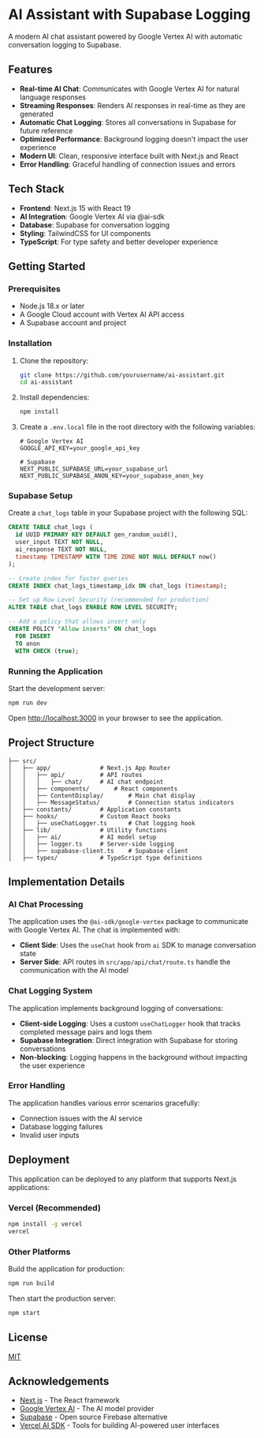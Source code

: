 # AI Assistant with Supabase Logging

A modern AI chat assistant powered by Google Vertex AI with automatic conversation logging to Supabase.

## Features

- **Real-time AI Chat**: Communicates with Google Vertex AI for natural language responses
- **Streaming Responses**: Renders AI responses in real-time as they are generated
- **Automatic Chat Logging**: Stores all conversations in Supabase for future reference
- **Optimized Performance**: Background logging doesn't impact the user experience
- **Modern UI**: Clean, responsive interface built with Next.js and React
- **Error Handling**: Graceful handling of connection issues and errors

## Tech Stack

- **Frontend**: Next.js 15 with React 19
- **AI Integration**: Google Vertex AI via @ai-sdk
- **Database**: Supabase for conversation logging
- **Styling**: TailwindCSS for UI components
- **TypeScript**: For type safety and better developer experience

## Getting Started

### Prerequisites

- Node.js 18.x or later
- A Google Cloud account with Vertex AI API access
- A Supabase account and project

### Installation

1. Clone the repository:
   ```bash
   git clone https://github.com/yourusername/ai-assistant.git
   cd ai-assistant
   ```

2. Install dependencies:
   ```bash
   npm install
   ```

3. Create a `.env.local` file in the root directory with the following variables:
   ```
   # Google Vertex AI
   GOOGLE_API_KEY=your_google_api_key
   
   # Supabase
   NEXT_PUBLIC_SUPABASE_URL=your_supabase_url
   NEXT_PUBLIC_SUPABASE_ANON_KEY=your_supabase_anon_key
   ```

### Supabase Setup

Create a `chat_logs` table in your Supabase project with the following SQL:

```sql
CREATE TABLE chat_logs (
  id UUID PRIMARY KEY DEFAULT gen_random_uuid(),
  user_input TEXT NOT NULL,
  ai_response TEXT NOT NULL,
  timestamp TIMESTAMP WITH TIME ZONE NOT NULL DEFAULT now()
);

-- Create index for faster queries
CREATE INDEX chat_logs_timestamp_idx ON chat_logs (timestamp);

-- Set up Row Level Security (recommended for production)
ALTER TABLE chat_logs ENABLE ROW LEVEL SECURITY;

-- Add a policy that allows insert only
CREATE POLICY "Allow inserts" ON chat_logs
  FOR INSERT
  TO anon
  WITH CHECK (true);
```

### Running the Application

Start the development server:

```bash
npm run dev
```

Open [http://localhost:3000](http://localhost:3000) in your browser to see the application.

## Project Structure

```
├── src/
│   ├── app/              # Next.js App Router
│   │   ├── api/          # API routes
│   │   │   ├── chat/     # AI chat endpoint
│   │   ├── components/       # React components
│   │   ├── ContentDisplay/       # Main chat display
│   │   ├── MessageStatus/        # Connection status indicators
│   ├── constants/        # Application constants
│   ├── hooks/            # Custom React hooks
│   │   ├── useChatLogger.ts      # Chat logging hook
│   ├── lib/              # Utility functions
│   │   ├── ai/           # AI model setup
│   │   ├── logger.ts     # Server-side logging
│   │   ├── supabase-client.ts    # Supabase client
│   ├── types/            # TypeScript type definitions
```

## Implementation Details

### AI Chat Processing

The application uses the `@ai-sdk/google-vertex` package to communicate with Google Vertex AI. The chat is implemented with:

- **Client Side**: Uses the `useChat` hook from `ai` SDK to manage conversation state
- **Server Side**: API routes in `src/app/api/chat/route.ts` handle the communication with the AI model

### Chat Logging System

The application implements background logging of conversations:

- **Client-side Logging**: Uses a custom `useChatLogger` hook that tracks completed message pairs and logs them
- **Supabase Integration**: Direct integration with Supabase for storing conversations
- **Non-blocking**: Logging happens in the background without impacting the user experience

### Error Handling

The application handles various error scenarios gracefully:

- Connection issues with the AI service
- Database logging failures
- Invalid user inputs

## Deployment

This application can be deployed to any platform that supports Next.js applications:

### Vercel (Recommended)

```bash
npm install -g vercel
vercel
```

### Other Platforms

Build the application for production:

```bash
npm run build
```

Then start the production server:

```bash
npm start
```

## License

[MIT](LICENSE)

## Acknowledgements

- [Next.js](https://nextjs.org/) - The React framework
- [Google Vertex AI](https://cloud.google.com/vertex-ai) - The AI model provider
- [Supabase](https://supabase.com/) - Open source Firebase alternative
- [Vercel AI SDK](https://sdk.vercel.ai/docs) - Tools for building AI-powered user interfaces
